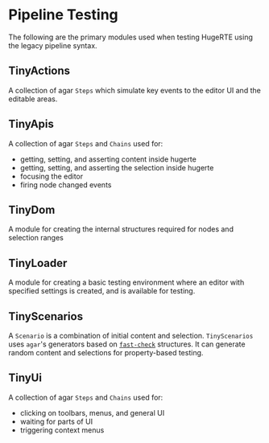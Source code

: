 # Pipeline Testing

The following are the primary modules used when testing HugeRTE using the legacy pipeline syntax.

## TinyActions

A collection of agar `Steps` which simulate key events to the editor UI and the editable areas.

## TinyApis

A collection of agar `Steps` and `Chains` used for:

* getting, setting, and asserting content inside hugerte
* getting, setting, and asserting the selection inside hugerte
* focusing the editor
* firing node changed events

## TinyDom

A module for creating the internal structures required for nodes and selection ranges

## TinyLoader

A module for creating a basic testing environment where an editor with specified settings is created, and is available for testing.

## TinyScenarios

A `Scenario` is a combination of initial content and selection. `TinyScenarios` uses `agar`'s generators based on [`fast-check`](https://github.com/dubzzz/fast-check) structures. It can generate random content and selections for property-based testing.

## TinyUi

A collection of agar `Steps` and `Chains` used for:

* clicking on toolbars, menus, and general UI
* waiting for parts of UI
* triggering context menus
